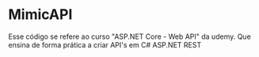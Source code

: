 # MimicAPI
Esse código se refere ao curso "ASP.NET Core - Web API" da udemy. Que ensina de forma prática a criar API's em C# ASP.NET REST
